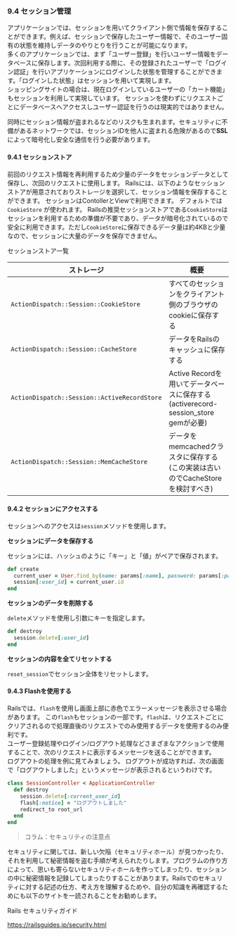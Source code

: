 ### 9.4 セッション管理

アプリケーションでは、セッションを用いてクライアント側で情報を保存することができます。例えば、セッションで保存したユーザー情報で、そのユーザー固有の状態を維持しデータのやりとりを行うことが可能になります。<br>
多くのアプリケーションでは、まず「ユーザー登録」を行いユーザー情報をデータベースに保存します。次回利用する際に、その登録されたユーザーで「ログイン認証」を行いアプリケーションにログインした状態を管理することができます。「ログインした状態」はセッションを用いて実現します。<br>
ショッピングサイトの場合は、現在ログインしているユーザーの「カート機能」もセッションを利用して実現しています。
セッションを使わずにリクエストごとにデータベースへアクセスしユーザー認証を行うのは現実的ではありません。

同時にセッション情報が盗まれるなどのリスクも生まれます。セキュリティに不備があるネットワークでは、セッションIDを他人に盗まれる危険があるので**SSL**によって暗号化し安全な通信を行う必要があります。

#### 9.4.1 セッションストア

前回のリクエスト情報を再利用するため少量のデータをセッションデータとして保存し、次回のリクエストに使用します。
Railsには、以下のようなセッションストアが用意されておりストレージを選択して、セッション情報を保存することができます。
セッションはContollerとViewで利用できます。
デフォルトでは `CookieStore` が使われます。
Railsの推奨セッションストアである`CookieStore`はセッションを利用するための準備が不要であり、データが暗号化されているので
安全に利用できます。ただし`CookieStore`に保存できるデータ量は約4KBと少量なので、セッションに大量のデータを保存できません。

セッションストア一覧

| ストレージ | 概要 |
|---|---|
| `ActionDispatch::Session::CookieStore` | すべてのセッションをクライアント側のブラウザのcookieに保存する |
| `ActionDispatch::Session::CacheStore` | データをRailsのキャッシュに保存する |
| `ActionDispatch::Session::ActiveRecordStore` | Active Recordを用いてデータベースに保存する (activerecord-session_store gemが必要) |
| `ActionDispatch::Session::MemCacheStore`  | データをmemcachedクラスタに保存する (この実装は古いのでCacheStoreを検討すべき) |

#### 9.4.2 セッションにアクセスする

セッションへのアクセスは`session`メソッドを使用します。

**セッションにデータを保存する**

セッションには、ハッシュのように「キー」と「値」がペアで保存されます。

```ruby
def create
  current_user = User.find_by(name: params[:name], password: params[:password])
  session[:user_id] = current_user.id
end
```

**セッションのデータを削除する**

`delete`メソッドを使用し引数にキーを指定します。

```ruby
def destroy
  session.delete[:user_id]
end
```

**セッションの内容を全てリセットする**

`reset_session`でセッション全体をリセットします。

#### 9.4.3 Flashを使用する

Railsでは、`flash`を使用し画面上部に赤色でエラーメッセージを表示させる場合があります。
この`flash`もセッションの一部です。`flash`は、リクエストごとにクリアされるので処理直後のリクエストでのみ使用するデータを使用するのみ便利です。<br>
ユーザー登録処理やログイン/ログアウト処理などさまざまなアクションで使用することで、次のリクエストに表示するメッセージを送ることができます。<br>
ログアウトの処理を例に見てみましょう。
ログアウトが成功すれば、次の画面で「ログアウトしました」というメッセージが表示されるというわけです。

```ruby
class SessionController < ApplicationController
  def destroy
    session.delete[:current_user_id]
    flash[:notice] = "ログアウトしました"
    redirect_to root_url
  end
end
```




> コラム：セキュリティの注意点

セキュリティに関しては、新しい欠陥（セキュリティホール）が見つかったり、それを利用して秘密情報を盗む手順が考えられたりします。プログラムの作り方によって、思いも寄らないセキュリティホールを作ってしまったり、セッションの中に秘密情報を記録してしまったりすることがあります。Railsでのセキュリティに対する記述の仕方、考え方を理解するためや、自分の知識を再確認するためにも以下のサイトを一読されることをお勧めします。

Rails セキュリティガイド

https://railsguides.jp/security.html
